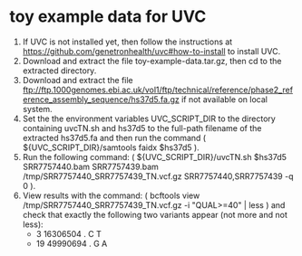 # toy example data for UVC 

1. If UVC is not installed yet, then follow the instructions at https://github.com/genetronhealth/uvc#how-to-install to install UVC. 
2. Download and extract the file toy-example-data.tar.gz, then cd to the extracted directory.
3. Download and extract the file ftp://ftp.1000genomes.ebi.ac.uk/vol1/ftp/technical/reference/phase2_reference_assembly_sequence/hs37d5.fa.gz if not available on local system.
4. Set the the environment variables UVC_SCRIPT_DIR to the directory containing uvcTN.sh and hs37d5 to the full-path filename of the extracted hs37d5.fa and then run the command ( ${UVC_SCRIPT_DIR}/samtools faidx $hs37d5 ). 
5. Run the following command: ( ${UVC_SCRIPT_DIR}/uvcTN.sh $hs37d5 SRR7757440.bam SRR7757439.bam /tmp/SRR7757440_SRR7757439_TN.vcf.gz SRR7757440,SRR7757439 -q 0 ).
6. View results with the command: ( bcftools view /tmp/SRR7757440_SRR7757439_TN.vcf.gz -i "QUAL>=40" | less ) and check that exactly the following two variants appear (not more and not less):
   +  3      16306504        .       C       T
   + 19      49990694        .       G       A
